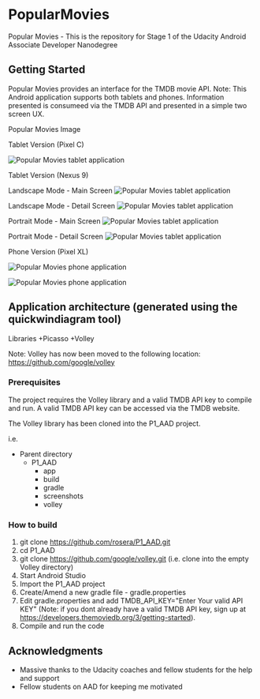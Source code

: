 # PopularMovies
Popular Movies - This is the repository for Stage 1 of the Udacity Android Associate Developer Nanodegree

## Getting Started

Popular Movies provides an interface for the TMDB movie API. Note: This Android application supports both tablets and phones. Information presented is consumeed via the TMDB API and presented in a simple two screen UX.

Popular Movies Image

Tablet Version (Pixel C)

![Popular Movies tablet application](screenshots/pixelc_screenshot_med.png?raw=true "Stage 1")

Tablet Version (Nexus 9)

Landscape Mode - Main Screen
![Popular Movies tablet application](screenshots/nexus9_screenshot0_med.png?raw=true "Stage 1")

Landscape Mode - Detail Screen
![Popular Movies tablet application](screenshots/nexus9_screenshot1_med.png?raw=true "Stage 1")

Portrait Mode - Main Screen
![Popular Movies tablet application](screenshots/nexus9_screenshot2_med.png?raw=true "Stage 1")

Portrait Mode - Detail Screen
![Popular Movies tablet application](screenshots/nexus9_screenshot3_med.png?raw=true "Stage 1")

Phone Version (Pixel XL)

![Popular Movies phone application](screenshots/pixelxl_main_med.png?raw=true "Stage 1")

![Popular Movies phone application](screenshots/pixelxl_detail_med.png?raw=true "Stage 1")


## Application architecture (generated using the quickwindiagram tool)

Libraries
  +Picasso
  +Volley

Note:
  Volley has now been moved to the following location: https://github.com/google/volley

### Prerequisites

The project requires the Volley library and a valid TMDB API key to compile and run. A valid TMDB API key can be accessed via the TMDB website.

The Volley library has been cloned into the P1_AAD project.

i.e.

+ Parent directory
  + P1_AAD
    + app
    + build
    + gradle
    + screenshots
    + volley


### How to build

1. git clone https://github.com/rosera/P1_AAD.git
2. cd P1_AAD
3. git clone https://github.com/google/volley.git (i.e. clone into the empty Volley directory)
4. Start Android Studio
5. Import the P1_AAD project
6. Create/Amend a new gradle file - gradle.properties
7. Edit gradle.properties and add TMDB_API_KEY="Enter Your valid API KEY" (Note: if you dont already have a valid TMDB API key, sign up at https://developers.themoviedb.org/3/getting-started).
8. Compile and run the code

## Acknowledgments

* Massive thanks to the Udacity coaches and fellow students for the help and support
* Fellow students on AAD for keeping me motivated
